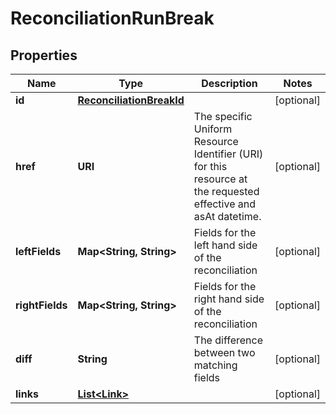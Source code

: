 

# ReconciliationRunBreak


## Properties

| Name | Type | Description | Notes |
|------------ | ------------- | ------------- | -------------|
|**id** | [**ReconciliationBreakId**](ReconciliationBreakId.md) |  |  [optional] |
|**href** | **URI** | The specific Uniform Resource Identifier (URI) for this resource at the requested effective and asAt datetime. |  [optional] |
|**leftFields** | **Map&lt;String, String&gt;** | Fields for the left hand side of the reconciliation |  [optional] |
|**rightFields** | **Map&lt;String, String&gt;** | Fields for the right hand side of the reconciliation |  [optional] |
|**diff** | **String** | The difference between two matching fields |  [optional] |
|**links** | [**List&lt;Link&gt;**](Link.md) |  |  [optional] |




